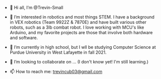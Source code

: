 - 👋 Hi all, I’m @Trevin-Small

- 👀 I’m interested in robotics and most things STEM. 
     I have a background in VEX robotics (Team 9922Z & 7870E) and have built various other robots, such as a 3lb combat robot.
     I love working with MCU's like Arduino, and my favorite projects are those that involve both hardware and software.
    
- 🌱 I’m currently in high school, but I wll be studying Computer Science at Purdue University in West Lafayette in fall 2021.

- 💞️ I’m looking to collaborate on ... (I don't know yet! I'm still learning.)

- 📫 How to reach me: trevincub03@gmail.com

<!---
Trevin-Small/Trevin-Small is a ✨ special ✨ repository because its `README.md` (this file) appears on your GitHub profile.
You can click the Preview link to take a look at your changes.
--->
